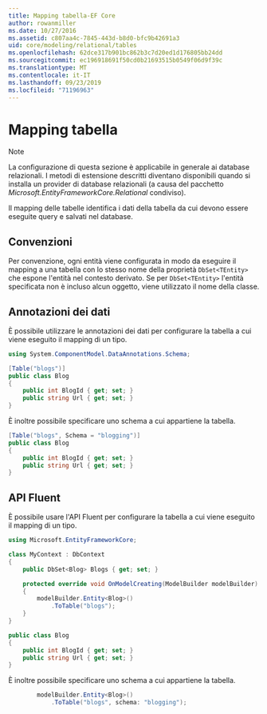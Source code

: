 ```yaml
---
title: Mapping tabella-EF Core
author: rowanmiller
ms.date: 10/27/2016
ms.assetid: c807aa4c-7845-443d-b8d0-bfc9b42691a3
uid: core/modeling/relational/tables
ms.openlocfilehash: 62dce317b901bc862b3c7d20ed1d176805bb24dd
ms.sourcegitcommit: ec196918691f50cd0b21693515b0549f06d9f39c
ms.translationtype: MT
ms.contentlocale: it-IT
ms.lasthandoff: 09/23/2019
ms.locfileid: "71196963"
---
```

# <a name="table-mapping"></a>Mapping tabella

> [!NOTE]  
> La configurazione di questa sezione è applicabile in generale ai database relazionali. I metodi di estensione descritti diventano disponibili quando si installa un provider di database relazionali (a causa del pacchetto *Microsoft.EntityFrameworkCore.Relational* condiviso).

Il mapping delle tabelle identifica i dati della tabella da cui devono essere eseguite query e salvati nel database.

## <a name="conventions"></a>Convenzioni

Per convenzione, ogni entità viene configurata in modo da eseguire il mapping a una tabella con lo stesso nome della proprietà `DbSet<TEntity>` che espone l'entità nel contesto derivato. Se per `DbSet<TEntity>` l'entità specificata non è incluso alcun oggetto, viene utilizzato il nome della classe.

## <a name="data-annotations"></a>Annotazioni dei dati

È possibile utilizzare le annotazioni dei dati per configurare la tabella a cui viene eseguito il mapping di un tipo.

``` csharp
using System.ComponentModel.DataAnnotations.Schema;
```
``` csharp
[Table("blogs")]
public class Blog
{
    public int BlogId { get; set; }
    public string Url { get; set; }
}
```

È inoltre possibile specificare uno schema a cui appartiene la tabella.

``` csharp
[Table("blogs", Schema = "blogging")]
public class Blog
{
    public int BlogId { get; set; }
    public string Url { get; set; }
}
```

## <a name="fluent-api"></a>API Fluent

È possibile usare l'API Fluent per configurare la tabella a cui viene eseguito il mapping di un tipo.

``` csharp
using Microsoft.EntityFrameworkCore;
```
``` csharp
class MyContext : DbContext
{
    public DbSet<Blog> Blogs { get; set; }

    protected override void OnModelCreating(ModelBuilder modelBuilder)
    {
        modelBuilder.Entity<Blog>()
            .ToTable("blogs");
    }
}

public class Blog
{
    public int BlogId { get; set; }
    public string Url { get; set; }
}
```

È inoltre possibile specificare uno schema a cui appartiene la tabella.

<!-- [!code-csharp[Main](samples/core/relational/Modeling/FluentAPI/Relational/TableAndSchema.cs?highlight=2)] -->
``` csharp
        modelBuilder.Entity<Blog>()
            .ToTable("blogs", schema: "blogging");
```
